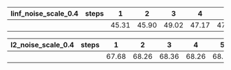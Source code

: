 | linf_noise_scale_0.4 | steps | 1     | 2     | 3     | 4     | 5     | 6     | 7     | 8     | 9     | 10    |
|----------------------|-------|-------|-------|-------|-------|-------|-------|-------|-------|-------|-------|
|                      |       | 45.31 | 45.90 | 49.02 | 47.17 | 47.66 | 47.27 | 48.24 | 49.32 | 48.73 | 47.46 |

| l2_noise_scale_0.4 | steps | 1     | 2     | 3     | 4     | 5     | 6     | 7     | 8     | 9     | 10    |
|--------------------|-------|-------|-------|-------|-------|-------|-------|-------|-------|-------|-------|
|                    |       | 67.68 | 68.26 | 68.36 | 68.26 | 68.36 | 65.82 | 66.41 | 67.48 | 66.41 | 67.29 |
